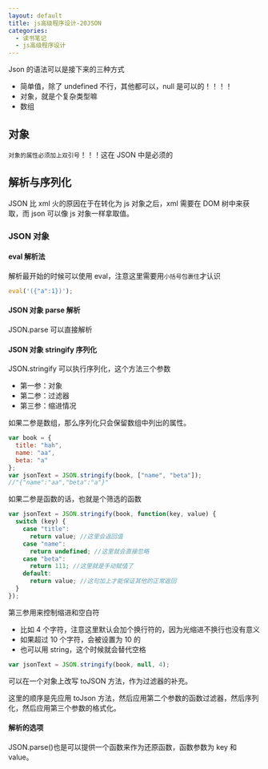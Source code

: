 ```yaml
---
layout: default
title: js高级程序设计-20JSON
categories:
  - 读书笔记
  - js高级程序设计
---
```


Json 的语法可以是接下来的三种方式

- 简单值，除了 undefined 不行，其他都可以，null 是可以的！！！！
- 对象，就是个复杂类型嘛
- 数组

## 对象

`对象的属性必须加上双引号`！！！这在 JSON 中是必须的

## 解析与序列化

JSON 比 xml 火的原因在于在转化为 js 对象之后，xml 需要在 DOM 树中来获取，而 json 可以像 js 对象一样拿取值。

### JSON 对象

#### eval 解析法

解析最开始的时候可以使用 eval，注意这里需要用`小括号包裹住`才认识

```javascript
eval('({"a":1})');
```

#### JSON 对象 parse 解析

JSON.parse 可以直接解析

#### JSON 对象 stringify 序列化

JSON.stringify 可以执行序列化，这个方法三个参数

- 第一参：对象
- 第二参：过滤器
- 第三参：缩进情况

如果二参是数组，那么序列化只会保留数组中列出的属性。

```javascript
var book = {
  title: "hah",
  name: "aa",
  beta: "a"
};
var jsonText = JSON.stringify(book, ["name", "beta"]);
//"{"name":"aa","beta":"a"}"
```

如果二参是函数的话，也就是个筛选的函数

```javascript
var jsonText = JSON.stringify(book, function(key, value) {
  switch (key) {
    case "title":
      return value; //这里会返回值
    case "name":
      return undefined; //这里就会直接忽略
    case "beta":
      return 111; //这里就是手动赋值了
    default:
      return value; //这句加上才能保证其他的正常返回
  }
});
```

第三参用来控制缩进和空白符

- 比如 4 个字符，注意这里默认会加个换行符的，因为光缩进不换行也没有意义
- 如果超过 10 个字符，会被设置为 10 的
- 也可以用 string，这个时候就会替代空格

```javascript
var jsonText = JSON.stringify(book, null, 4);
```

可以在一个对象上改写 toJSON 方法，作为过滤器的补充。

这里的顺序是先应用 toJson 方法，然后应用第二个参数的函数过滤器，然后序列化，然后应用第三个参数的格式化。

#### 解析的选项

JSON.parse()也是可以提供一个函数来作为还原函数，函数参数为 key 和 value。
